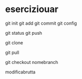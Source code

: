# eserciziouar


git init
git add 
git commit
git config

git status
git push

git clone

git pull

git checkout nomebranch



modificabrutta